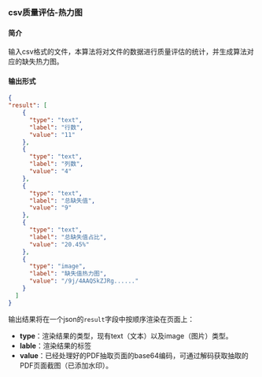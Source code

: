 ### csv质量评估-热力图

#### **简介**

​	输入csv格式的文件，本算法将对文件的数据进行质量评估的统计，并生成算法对应的缺失热力图。


#### 输出形式

```json
{
"result": [
    {
      "type": "text",
      "label": "行数",
      "value": "11"
    },
    {
      "type": "text",
      "label": "列数",
      "value": "4"
    },
    {
      "type": "text",
      "label": "总缺失值",
      "value": "9"
    },
    {
      "type": "text",
      "label": "总缺失值占比",
      "value": "20.45%"
    },
    {
      "type": "image",
      "label": "缺失值热力图",
      "value": "/9j/4AAQSkZJRg......"
    }
  ]
}
```

输出结果将在一个json的`result`字段中按顺序渲染在页面上：


- **type**：渲染结果的类型，现有text（文本）以及image（图片）类型。
- **lable**：渲染结果的标签
- **value**：已经处理好的PDF抽取页面的base64编码，可通过解码获取抽取的PDF页面截图（已添加水印）。
